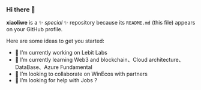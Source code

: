 ### Hi there 👋

**xiaoliwe** is a ✨ _special_ ✨ repository because its `README.md` (this file) appears on your GitHub profile.

Here are some ideas to get you started:

- 🔭 I’m currently working on Lebit Labs
- 🌱 I’m currently learning Web3 and blockchain、Cloud architecture、DataBase、Azure Fundamental
- 👯 I’m looking to collaborate on WinEcos with partners
- 🤔 I’m looking for help with Jobs ? 
